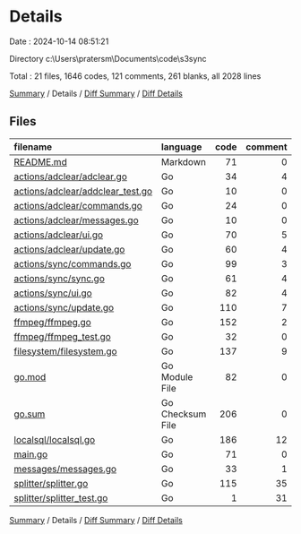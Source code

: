 # Details

Date : 2024-10-14 08:51:21

Directory c:\\Users\\pratersm\\Documents\\code\\s3sync

Total : 21 files,  1646 codes, 121 comments, 261 blanks, all 2028 lines

[Summary](results.md) / Details / [Diff Summary](diff.md) / [Diff Details](diff-details.md)

## Files
| filename | language | code | comment | blank | total |
| :--- | :--- | ---: | ---: | ---: | ---: |
| [README.md](/README.md) | Markdown | 71 | 0 | 33 | 104 |
| [actions/adclear/adclear.go](/actions/adclear/adclear.go) | Go | 34 | 4 | 11 | 49 |
| [actions/adclear/addclear_test.go](/actions/adclear/addclear_test.go) | Go | 10 | 0 | 3 | 13 |
| [actions/adclear/commands.go](/actions/adclear/commands.go) | Go | 24 | 0 | 7 | 31 |
| [actions/adclear/messages.go](/actions/adclear/messages.go) | Go | 10 | 0 | 4 | 14 |
| [actions/adclear/ui.go](/actions/adclear/ui.go) | Go | 70 | 5 | 17 | 92 |
| [actions/adclear/update.go](/actions/adclear/update.go) | Go | 60 | 4 | 5 | 69 |
| [actions/sync/commands.go](/actions/sync/commands.go) | Go | 99 | 3 | 20 | 122 |
| [actions/sync/sync.go](/actions/sync/sync.go) | Go | 61 | 4 | 17 | 82 |
| [actions/sync/ui.go](/actions/sync/ui.go) | Go | 82 | 4 | 14 | 100 |
| [actions/sync/update.go](/actions/sync/update.go) | Go | 110 | 7 | 11 | 128 |
| [ffmpeg/ffmpeg.go](/ffmpeg/ffmpeg.go) | Go | 152 | 2 | 19 | 173 |
| [ffmpeg/ffmpeg_test.go](/ffmpeg/ffmpeg_test.go) | Go | 32 | 0 | 5 | 37 |
| [filesystem/filesystem.go](/filesystem/filesystem.go) | Go | 137 | 9 | 21 | 167 |
| [go.mod](/go.mod) | Go Module File | 82 | 0 | 4 | 86 |
| [go.sum](/go.sum) | Go Checksum File | 206 | 0 | 1 | 207 |
| [localsql/localsql.go](/localsql/localsql.go) | Go | 186 | 12 | 26 | 224 |
| [main.go](/main.go) | Go | 71 | 0 | 4 | 75 |
| [messages/messages.go](/messages/messages.go) | Go | 33 | 1 | 8 | 42 |
| [splitter/splitter.go](/splitter/splitter.go) | Go | 115 | 35 | 24 | 174 |
| [splitter/splitter_test.go](/splitter/splitter_test.go) | Go | 1 | 31 | 7 | 39 |

[Summary](results.md) / Details / [Diff Summary](diff.md) / [Diff Details](diff-details.md)